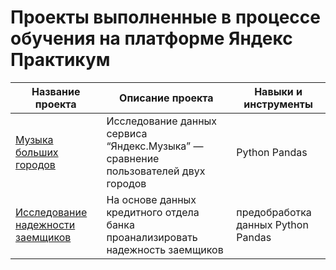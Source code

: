 # Проекты выполненные в процессе обучения на платформе Яндекс Практикум
|Название проекта|Описание проекта|Навыки и инструменты|
|----------------|----------------|--------------------|
|[Музыка больших городов](https://github.com/vskrasilnikova/YandexPractikum/blob/main/music_project/music_project.ipynb)|Исследование данных сервиса “Яндекс.Музыка” — сравнение пользователей двух городов|Python Pandas|
|[Исследование надежности заемщиков](https://github.com/vskrasilnikova/YandexPractikum/blob/main/bank_project/bank_project.ipynb)|На основе данных кредитного отдела банка проанализировать надежность заемщиков|предобработка данных Python Pandas|
